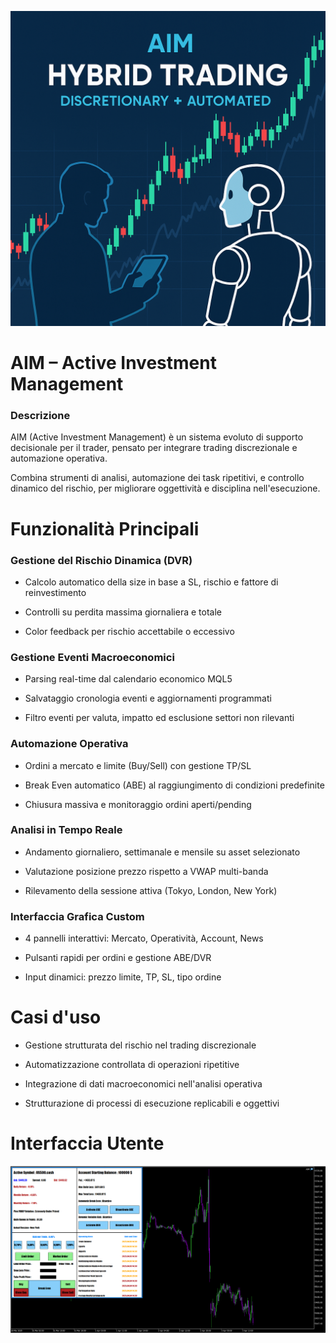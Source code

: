 ![Preview](snapshot/AIM.png)

# AIM – Active Investment Management

### Descrizione

AIM (Active Investment Management) è un sistema evoluto di supporto decisionale per il trader, pensato per integrare trading discrezionale e automazione operativa.

Combina strumenti di analisi, automazione dei task ripetitivi, e controllo dinamico del rischio, per migliorare oggettività e disciplina nell'esecuzione.

# Funzionalità Principali

### Gestione del Rischio Dinamica (DVR)

- Calcolo automatico della size in base a SL, rischio e fattore di reinvestimento

- Controlli su perdita massima giornaliera e totale

- Color feedback per rischio accettabile o eccessivo

### Gestione Eventi Macroeconomici

- Parsing real-time dal calendario economico MQL5

- Salvataggio cronologia eventi e aggiornamenti programmati

- Filtro eventi per valuta, impatto ed esclusione settori non rilevanti

### Automazione Operativa

- Ordini a mercato e limite (Buy/Sell) con gestione TP/SL

- Break Even automatico (ABE) al raggiungimento di condizioni predefinite

- Chiusura massiva e monitoraggio ordini aperti/pending

### Analisi in Tempo Reale

- Andamento giornaliero, settimanale e mensile su asset selezionato

- Valutazione posizione prezzo rispetto a VWAP multi-banda

- Rilevamento della sessione attiva (Tokyo, London, New York)

### Interfaccia Grafica Custom

- 4 pannelli interattivi: Mercato, Operatività, Account, News

- Pulsanti rapidi per ordini e gestione ABE/DVR

- Input dinamici: prezzo limite, TP, SL, tipo ordine

# Casi d'uso

- Gestione strutturata del rischio nel trading discrezionale

- Automatizzazione controllata di operazioni ripetitive

- Integrazione di dati macroeconomici nell'analisi operativa

- Strutturazione di processi di esecuzione replicabili e oggettivi

# Interfaccia Utente

![Preview](snapshot/AIM_UI.png)
